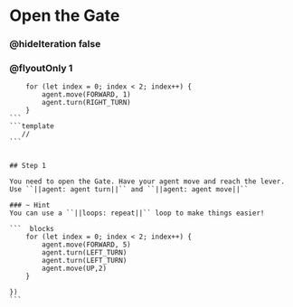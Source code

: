 # Open the Gate
### @hideIteration false 
### @flyoutOnly 1


```` ghost
    for (let index = 0; index < 2; index++) {
        agent.move(FORWARD, 1)
        agent.turn(RIGHT_TURN)
    }
```
```template
   //     
```


## Step 1

You need to open the Gate. Have your agent move and reach the lever. Use ``||agent: agent turn||`` and ``||agent: agent move||`` 

### ~ Hint 
You can use a ``||loops: repeat||`` loop to make things easier!

```  blocks
    for (let index = 0; index < 2; index++) {
        agent.move(FORWARD, 5)
        agent.turn(LEFT_TURN)
        agent.turn(LEFT_TURN)
        agent.move(UP,2)
    }
         
})
```

